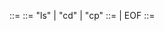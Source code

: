 <expression> ::= <command> <args>
<command>    ::= "ls" | "cd" | "cp"
<args>       ::= <arg> | <arg> EOF
<arg>        ::= <string>
